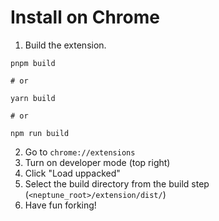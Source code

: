 # Install on Chrome


1. Build the extension.

  ```
  pnpm build

  # or

  yarn build

  # or

  npm run build
  ```

2. Go to `chrome://extensions`
3. Turn on developer mode (top right)
4. Click "Load uppacked"
5. Select the build directory from the build step (`<neptune_root>/extension/dist/`)
6. Have fun forking!
